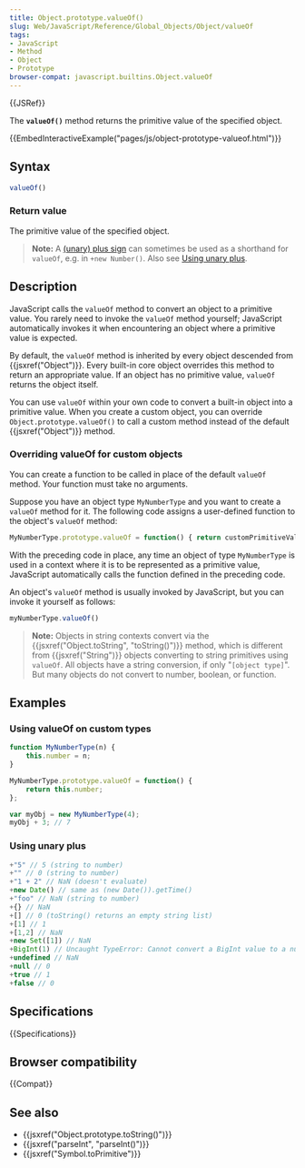 ```yaml
---
title: Object.prototype.valueOf()
slug: Web/JavaScript/Reference/Global_Objects/Object/valueOf
tags:
- JavaScript
- Method
- Object
- Prototype
browser-compat: javascript.builtins.Object.valueOf
---
```

{{JSRef}}

The **`valueOf()`** method returns the primitive value of the specified object.

{{EmbedInteractiveExample("pages/js/object-prototype-valueof.html")}}

## Syntax

```js
valueOf()
```

### Return value

The primitive value of the specified object.

> **Note:** A
> [(unary) plus sign](/en-US/docs/Web/JavaScript/Reference/Operators/Arithmetic_Operators#Unary_plus)
> can sometimes be used as a shorthand for `valueOf`, e.g. in `+new Number()`.
> Also see [Using unary plus](#using_unary_plus).

## Description

JavaScript calls the `valueOf` method to convert an object to a primitive value.
You rarely need to invoke the `valueOf` method yourself; JavaScript
automatically invokes it when encountering an object where a primitive value is
expected.

By default, the `valueOf` method is inherited by every object descended from
{{jsxref("Object")}}. Every built-in core object overrides this method
to return an appropriate value. If an object has no primitive value, `valueOf`
returns the object itself.

You can use `valueOf` within your own code to convert a built-in object into a
primitive value. When you create a custom object, you can override
`Object.prototype.valueOf()` to call a custom method instead of the default
{{jsxref("Object")}} method.

### Overriding valueOf for custom objects

You can create a function to be called in place of the default `valueOf` method.
Your function must take no arguments.

Suppose you have an object type `MyNumberType` and you want to create a
`valueOf` method for it. The following code assigns a user-defined function to
the object's `valueOf` method:

```js
MyNumberType.prototype.valueOf = function() { return customPrimitiveValue; };
```

With the preceding code in place, any time an object of type `MyNumberType` is
used in a context where it is to be represented as a primitive value, JavaScript
automatically calls the function defined in the preceding code.

An object's `valueOf` method is usually invoked by JavaScript, but you can
invoke it yourself as follows:

```js
myNumberType.valueOf()
```

> **Note:** Objects in string contexts convert via the
> {{jsxref("Object.toString", "toString()")}} method, which is
> different from {{jsxref("String")}} objects converting to string
> primitives using `valueOf`. All objects have a string conversion, if only
> "`[object type]`". But many objects do not convert to number, boolean, or
> function.

## Examples

### Using valueOf on custom types

```js
function MyNumberType(n) {
    this.number = n;
}

MyNumberType.prototype.valueOf = function() {
    return this.number;
};

var myObj = new MyNumberType(4);
myObj + 3; // 7
```

### Using unary plus

```js
+"5" // 5 (string to number)
+"" // 0 (string to number)
+"1 + 2" // NaN (doesn't evaluate)
+new Date() // same as (new Date()).getTime()
+"foo" // NaN (string to number)
+{} // NaN
+[] // 0 (toString() returns an empty string list)
+[1] // 1
+[1,2] // NaN
+new Set([1]) // NaN
+BigInt(1) // Uncaught TypeError: Cannot convert a BigInt value to a number
+undefined // NaN
+null // 0
+true // 1
+false // 0
```

## Specifications

{{Specifications}}

## Browser compatibility

{{Compat}}

## See also

- {{jsxref("Object.prototype.toString()")}}
- {{jsxref("parseInt", "parseInt()")}}
- {{jsxref("Symbol.toPrimitive")}}
